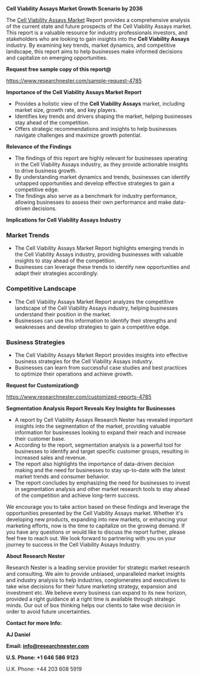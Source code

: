 ﻿<a name="_hlk168570615"></a><a name="_hlk168498031"></a>**Cell Viability Assays Market Growth Scenario by 2036**

The [Cell Viability Assays Market](https://www.researchnester.com/reports/cell-viability-assays-market/4785) Report provides a comprehensive analysis of the current state and future prospects of the Cell Viability Assays market. This report is a valuable resource for industry professionals investors, and stakeholders who are looking to gain insights into the **Cell Viability Assays** industry. By examining key trends, market dynamics, and competitive landscape, this report aims to help businesses make informed decisions and capitalize on emerging opportunities.

**Request free sample copy of this report@**

<https://www.researchnester.com/sample-request-4785> 

**Importance of the Cell Viability Assays Market Report**

- Provides a holistic view of the **Cell Viability Assays** market, including market size, growth rate, and key players.
- Identifies key trends and drivers shaping the market, helping businesses stay ahead of the competition.
- Offers strategic recommendations and insights to help businesses navigate challenges and maximize growth potential.

**Relevance of the Findings**

- The findings of this report are highly relevant for businesses operating in the Cell Viability Assays industry, as they provide actionable insights to drive business growth.
- By understanding market dynamics and trends, businesses can identify untapped opportunities and develop effective strategies to gain a competitive edge.
- The findings also serve as a benchmark for industry performance, allowing businesses to assess their own performance and make data-driven decisions.

**Implications for Cell Viability Assays Industry**
### **Market Trends**
- The Cell Viability Assays Market Report highlights emerging trends in the Cell Viability Assays industry, providing businesses with valuable insights to stay ahead of the competition.
- Businesses can leverage these trends to identify new opportunities and adapt their strategies accordingly.
### **Competitive Landscape**
- The Cell Viability Assays Market Report analyzes the competitive landscape of the Cell Viability Assays industry, helping businesses understand their position in the market.
- Businesses can use this information to identify their strengths and weaknesses and develop strategies to gain a competitive edge.
### **Business Strategies**
- The Cell Viability Assays Market Report provides insights into effective business strategies for the Cell Viability Assays industry.
- Businesses can learn from successful case studies and best practices to optimize their operations and achieve growth.

**Request for Customization@**

<https://www.researchnester.com/customized-reports-4785> 

**Segmentation Analysis Report Reveals Key Insights for Businesses**

- A report by Cell Viability Assays Research Nester has revealed important insights into the segmentation of the market, providing valuable information for businesses looking to expand their reach and increase their customer base.
- According to the report, segmentation analysis is a powerful tool for businesses to identify and target specific customer groups, resulting in increased sales and revenue.
- The report also highlights the importance of data-driven decision making and the need for businesses to stay up-to-date with the latest market trends and consumer behavior.
- The report concludes by emphasizing the need for businesses to invest in segmentation analysis and other market research tools to stay ahead of the competition and achieve long-term success.

We encourage you to take action based on these findings and leverage the opportunities presented by the Cell Viability Assays market. Whether it's developing new products, expanding into new markets, or enhancing your marketing efforts, now is the time to capitalize on the growing demand. If you have any questions or would like to discuss the report further, please feel free to reach out. We look forward to partnering with you on your journey to success in the Cell Viability Assays Industry.

**About Research Nester**

Research Nester is a leading service provider for strategic market research and consulting. We aim to provide unbiased, unparalleled market insights and industry analysis to help industries, conglomerates and executives to take wise decisions for their future marketing strategy, expansion and investment etc. We believe every business can expand to its new horizon, provided a right guidance at a right time is available through strategic minds. Our out of box thinking helps our clients to take wise decision in order to avoid future uncertainties.

**Contact for more Info:**

**AJ Daniel**

**Email: info@researchnester.com**

**U.S. Phone: +1 646 586 9123**

U.K. Phone: +44 203 608 5919



